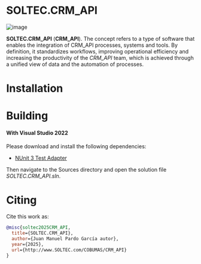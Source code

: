 # SOLTEC.CRM_API

![image](https://img.shields.io/badge/license-LGPL-3.svg)

**SOLTEC.CRM_API** (**CRM_API**). The concept refers to a type of software that enables the
integration of CRM_API processes, systems and tools. By definition, it standardizes workflows, improving
operational efficiency and increasing the productivity of the *CRM_API* team, which is achieved through 
a unified view of data and the automation of processes. 

# Installation



# Building



#### With Visual Studio 2022

Please download and install the following dependencies:

- [NUnit 3 Test Adapter](https://marketplace.visualstudio.com/items?itemName=NUnitDevelopers.NUnit3TestAdapter)

Then navigate to the Sources directory and open the solution file *SOLTEC.CRM_API.sln*.

# Citing

Cite this work as:

```bibtex
@misc{soltec2025CRM_API,
  title={SOLTEC.CRM_API},
  author={Juan Manuel Pardo García autor},
  year={2025},
  url={http://www.SOLTEC.com/COBUMAS/CRM_API}
}
```
